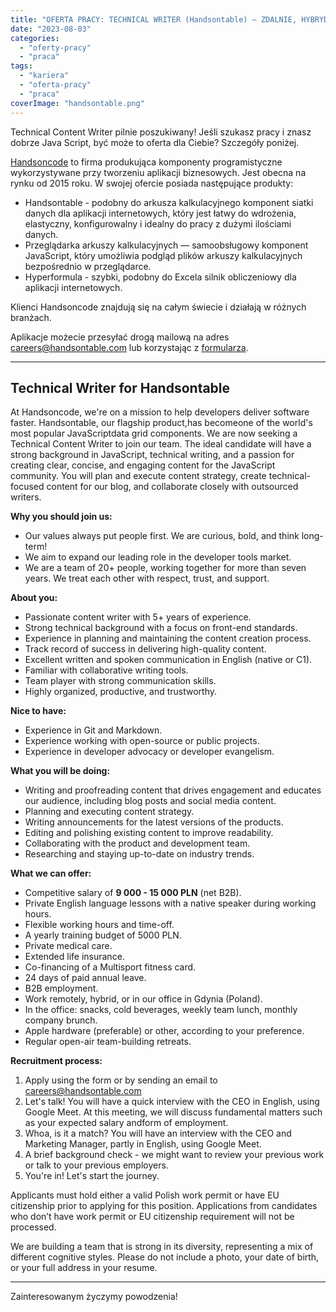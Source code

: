 ```yaml
---
title: "OFERTA PRACY: TECHNICAL WRITER (Handsontable) – ZDALNIE, HYBRYDOWO LUB STACJONARNIE (GDYNIA)"
date: "2023-08-03"
categories: 
  - "oferty-pracy"
  - "praca"
tags: 
  - "kariera"
  - "oferta-pracy"
  - "praca"
coverImage: "handsontable.png"
---
```


Technical Content Writer pilnie poszukiwany! Jeśli szukasz pracy i znasz dobrze Java Script, być może to oferta dla Ciebie? Szczegóły poniżej.

[Handsoncode](https://handsoncode.net/) to firma produkująca komponenty programistyczne wykorzystywane przy tworzeniu aplikacji biznesowych. Jest obecna na rynku od 2015 roku. W swojej ofercie posiada następujące produkty:

- Handsontable - podobny do arkusza kalkulacyjnego komponent siatki danych dla aplikacji internetowych, który jest łatwy do wdrożenia, elastyczny, konfigurowalny i idealny do pracy z dużymi ilościami danych.
- Przeglądarka arkuszy kalkulacyjnych — samoobsługowy komponent JavaScript, który umożliwia podgląd plików arkuszy kalkulacyjnych bezpośrednio w przeglądarce.
- Hyperformula - szybki, podobny do Excela silnik obliczeniowy dla aplikacji internetowych.

Klienci Handsoncode znajdują się na całym świecie i działają w różnych branżach.

Aplikacje możecie przesyłać drogą mailową na adres [careers@handsontable.com](mailto:careers@handsontable.com) lub korzystając z [formularza](https://handsontable.traffit.com/public/form/a/VGhNPQ==).

* * *

## Technical Writer for Handsontable

At Handsoncode, we're on a mission to help developers deliver software faster. Handsontable, our flagship product,has becomeone of the world's most popular JavaScriptdata grid components. We are now seeking a Technical Content Writer to join our team. The ideal candidate will have a strong background in JavaScript, technical writing, and a passion for creating clear, concise, and engaging content for the JavaScript community. You will plan and execute content strategy, create technical-focused content for our blog, and collaborate closely with outsourced writers.

**Why you should join us:**

- Our values always put people first. We are curious, bold, and think long-term!
- We aim to expand our leading role in the developer tools market.
- We are a team of 20+ people, working together for more than seven years. We treat each other with respect, trust, and support.

**About you:**

- Passionate content writer with 5+ years of experience.
- Strong technical background with a focus on front-end standards.
- Experience in planning and maintaining the content creation process.
- Track record of success in delivering high-quality content.
- Excellent written and spoken communication in English (native or C1).
- Familiar with collaborative writing tools.
- Team player with strong communication skills.
- Highly organized, productive, and trustworthy.

**Nice to have:**

- Experience in Git and Markdown.
- Experience working with open-source or public projects.
- Experience in developer advocacy or developer evangelism.

**What you will be doing:**

- Writing and proofreading content that drives engagement and educates our audience, including blog posts and social media content.
- Planning and executing content strategy.
- Writing announcements for the latest versions of the products.
- Editing and polishing existing content to improve readability.
- Collaborating with the product and development team.
- Researching and staying up-to-date on industry trends.

**What we can offer:**

- Competitive salary of **9 000 - 15 000 PLN** (net B2B).
- Private English language lessons with a native speaker during working hours.
- Flexible working hours and time-off.
- A yearly training budget of 5000 PLN.
- Private medical care.
- Extended life insurance.
- Co-financing of a Multisport fitness card.
- 24 days of paid annual leave.
- B2B employment.
- Work remotely, hybrid, or in our office in Gdynia (Poland).
- In the office: snacks, cold beverages, weekly team lunch, monthly company brunch.
- Apple hardware (preferable) or other, according to your preference.
- Regular open-air team-building retreats.

**Recruitment process:**

1. Apply using the form or by sending an email to careers@handsontable.com
2. Let's talk! You will have a quick interview with the CEO in English, using Google Meet. At this meeting, we will discuss fundamental matters such as your expected salary andform of employment.
3. Whoa, is it a match? You will have an interview with the CEO and Marketing Manager, partly in English, using Google Meet.
4. A brief background check - we might want to review your previous work or talk to your previous employers.
5. You're in! Let's start the journey.

Applicants must hold either a valid Polish work permit or have EU citizenship prior to applying for this position. Applications from candidates who don’t have work permit or EU citizenship requirement will not be processed.

We are building a team that is strong in its diversity, representing a mix of different cognitive styles. Please do not include a photo, your date of birth, or your full address in your resume.

* * *

Zainteresowanym życzymy powodzenia!
